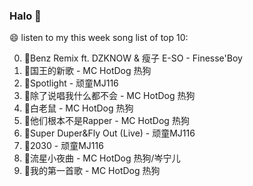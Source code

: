 

### Halo 👋

😄 listen to my this week song list of top 10:

0. 🌈Benz Remix ft. DZKNOW & 瘦子 E-SO - Finesse'Boy
1. 🌈国王的新歌 - MC HotDog 热狗
2. 🌈Spotlight - 顽童MJ116
3. 🌈除了说唱我什么都不会 - MC HotDog 热狗
4. 🌈白老鼠 - MC HotDog 热狗
5. 🌈他们根本不是Rapper - MC HotDog 热狗
6. 🌈Super Duper&Fly Out (Live) - 顽童MJ116
7. 🌈2030 - 顽童MJ116
8. 🌈流星小夜曲 - MC HotDog 热狗/岑宁儿
9. 🌈我的第一首歌 - MC HotDog 热狗

